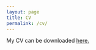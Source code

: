 ```yaml
---
layout: page
title: CV
permalink: /cv/
---
```

My CV can be downloaded <a href="{{ site.url }}{{ site.baseurl }}/data_files/CV.pdf" target="_blank">here.</a>


<!-- <embed src="data_files/CV_Long_Academia.pdf" width="500" height="375" > -->
<object data="{{ site.url }}{{ site.baseurl }}/data_files/CV.pdf" width="800" height="400" type="application/pdf">
</object>
